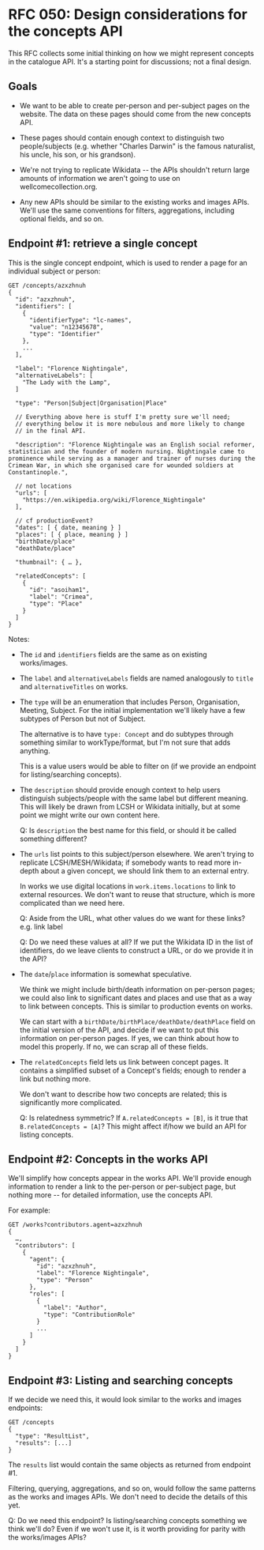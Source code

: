# RFC 050: Design considerations for the concepts API

This RFC collects some initial thinking on how we might represent concepts in the catalogue API.
It's a starting point for discussions; not a final design.



## Goals

*   We want to be able to create per-person and per-subject pages on the website.
    The data on these pages should come from the new concepts API.

*   These pages should contain enough context to distinguish two people/subjects (e.g. whether "Charles Darwin" is the famous naturalist, his uncle, his son, or his grandson).

*   We're not trying to replicate Wikidata -- the APIs shouldn't return large amounts of information we aren't going to use on wellcomecollection.org.

*   Any new APIs should be similar to the existing works and images APIs.
    We'll use the same conventions for filters, aggregations, including optional fields, and so on.



## Endpoint #1: retrieve a single concept

This is the single concept endpoint, which is used to render a page for an individual subject or person:

```
GET /concepts/azxzhnuh
{
  "id": "azxzhnuh",
  "identifiers": [
    {
      "identifierType": "lc-names",
      "value": "n12345678",
      "type": "Identifier"
    },
    ...
  ],

  "label": "Florence Nightingale",
  "alternativeLabels": [
    "The Lady with the Lamp",
  ]

  "type": "Person|Subject|Organisation|Place"

  // Everything above here is stuff I'm pretty sure we'll need;
  // everything below it is more nebulous and more likely to change
  // in the final API.

  "description": "Florence Nightingale was an English social reformer, statistician and the founder of modern nursing. Nightingale came to prominence while serving as a manager and trainer of nurses during the Crimean War, in which she organised care for wounded soldiers at Constantinople.",

  // not locations
  "urls": [
    "https://en.wikipedia.org/wiki/Florence_Nightingale"
  ],

  // cf productionEvent?
  "dates": [ { date, meaning } ]
  "places": [ { place, meaning } ]
  "birthDate/place"
  "deathDate/place"

  "thumbnail": { … },

  "relatedConcepts": [
    {
      "id": "asoiham1",
      "label": "Crimea",
      "type": "Place"
    }
  ]
}
```

Notes:

-   The `id` and `identifiers` fields are the same as on existing works/images.

-   The `label` and `alternativeLabels` fields are named analogously to `title` and `alternativeTitles` on works.

-   The `type` will be an enumeration that includes Person, Organisation, Meeting, Subject.
    For the initial implementation we'll likely have a few subtypes of Person but not of Subject.

    The alternative is to have `type: Concept` and do subtypes through something similar to workType/format, but I'm not sure that adds anything.

    This is a value users would be able to filter on (if we provide an endpoint for listing/searching concepts).

-   The `description` should provide enough context to help users distinguish subjects/people with the same label but different meaning.
    This will likely be drawn from LCSH or Wikidata initially, but at some point we might write our own content here.

    Q: Is `description` the best name for this field, or should it be called something different?

-   The `urls` list points to this subject/person elsewhere.
    We aren't trying to replicate LCSH/MESH/Wikidata; if somebody wants to read more in-depth about a given concept, we should link them to an external entry.

    In works we use digital locations in `work.items.locations` to link to external resources.
    We don't want to reuse that structure, which is more complicated than we need here.

    Q: Aside from the URL, what other values do we want for these links?
    e.g. link label

    Q: Do we need these values at all?
    If we put the Wikidata ID in the list of identifiers, do we leave clients to construct a URL, or do we provide it in the API?

-   The `date`/`place` information is somewhat speculative.

    We think we might include birth/death information on per-person pages; we could also link to significant dates and places and use that as a way to link between concepts.
    This is similar to production events on works.

    We can start with a `birthDate/birthPlace/deathDate/deathPlace` field on the initial version of the API, and decide if we want to put this information on per-person pages.
    If yes, we can think about how to model this properly.
    If no, we can scrap all of these fields.

-   The `relatedConcepts` field lets us link between concept pages.
    It contains a simplified subset of a Concept's fields; enough to render a link but nothing more.

    We don't want to describe how two concepts are related; this is significantly more complicated.

    Q: Is relatedness symmetric?
    If `A.relatedConcepts = [B]`, is it true that `B.relatedConcepts = [A]`?
    This might affect if/how we build an API for listing concepts.



## Endpoint #2: Concepts in the works API

We'll simplify how concepts appear in the works API.
We'll provide enough information to render a link to the per-person or per-subject page, but nothing more -- for detailed information, use the concepts API.

For example:

```
GET /works?contributors.agent=azxzhnuh
{
  …,
  "contributors": [
    {
      "agent": {
        "id": "azxzhnuh",
        "label": "Florence Nightingale",
        "type": "Person"
      },
      "roles": [
        {
          "label": "Author",
          "type": "ContributionRole"
        }
        ...
      ]
    }
  ]
}
```



## Endpoint #3: Listing and searching concepts

If we decide we need this, it would look similar to the works and images endpoints:

```
GET /concepts
{
  "type": "ResultList",
  "results": [...]
}
```

The `results` list would contain the same objects as returned from endpoint #1.

Filtering, querying, aggregations, and so on, would follow the same patterns as the works and images APIs.
We don't need to decide the details of this yet.

Q: Do we need this endpoint?
Is listing/searching concepts something we think we'll do?
Even if we won't use it, is it worth providing for parity with the works/images APIs?
